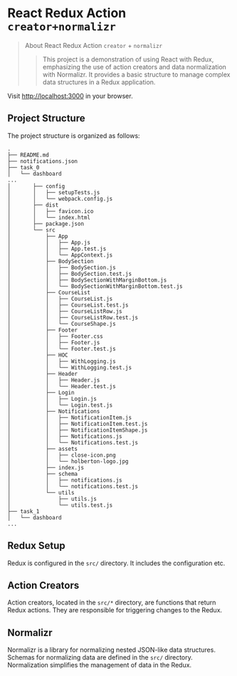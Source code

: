 # React Redux Action `creator+normalizr`

> About React Redux Action `creator` + `normalizr`  
>> This project is a demonstration of using React with Redux, emphasizing the use of action creators and data normalization with Normalizr. It provides a basic structure to manage complex data structures in a Redux application.


Visit [http://localhost:3000](http://localhost:3000) in your browser.

## Project Structure

The project structure is organized as follows:

```
.
├── README.md
├── notifications.json
├── task_0
│   └── dashboard
...
│       ├── config
│       │   ├── setupTests.js
│       │   └── webpack.config.js
│       ├── dist
│       │   ├── favicon.ico
│       │   └── index.html
│       ├── package.json
│       └── src
│           ├── App
│           │   ├── App.js
│           │   ├── App.test.js
│           │   └── AppContext.js
│           ├── BodySection
│           │   ├── BodySection.js
│           │   ├── BodySection.test.js
│           │   ├── BodySectionWithMarginBottom.js
│           │   └── BodySectionWithMarginBottom.test.js
│           ├── CourseList
│           │   ├── CourseList.js
│           │   ├── CourseList.test.js
│           │   ├── CourseListRow.js
│           │   ├── CourseListRow.test.js
│           │   └── CourseShape.js
│           ├── Footer
│           │   ├── Footer.css
│           │   ├── Footer.js
│           │   └── Footer.test.js
│           ├── HOC
│           │   ├── WithLogging.js
│           │   └── WithLogging.test.js
│           ├── Header
│           │   ├── Header.js
│           │   └── Header.test.js
│           ├── Login
│           │   ├── Login.js
│           │   └── Login.test.js
│           ├── Notifications
│           │   ├── NotificationItem.js
│           │   ├── NotificationItem.test.js
│           │   ├── NotificationItemShape.js
│           │   ├── Notifications.js
│           │   └── Notifications.test.js
│           ├── assets
│           │   ├── close-icon.png
│           │   └── holberton-logo.jpg
│           ├── index.js
│           ├── schema
│           │   ├── notifications.js
│           │   └── notifications.test.js
│           └── utils
│               ├── utils.js
│               └── utils.test.js
├── task_1
│   └── dashboard
...

```

## Redux Setup

Redux is configured in the `src/` directory. It includes the configuration etc.

## Action Creators

Action creators, located in the `src/*` directory, are functions that return Redux actions. They are responsible for triggering changes to the Redux.

## Normalizr

Normalizr is a library for normalizing nested JSON-like data structures. Schemas for normalizing data are defined in the `src/` directory. Normalization simplifies the management of data in the Redux.
